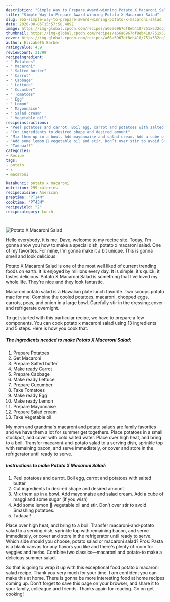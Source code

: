 ```yaml
---
description: "Simple Way to Prepare Award-winning Potato X Macaroni Salad"
title: "Simple Way to Prepare Award-winning Potato X Macaroni Salad"
slug: 955-simple-way-to-prepare-award-winning-potato-x-macaroni-salad
date: 2020-08-05T15:57:58.489Z
image: https://img-global.cpcdn.com/recipes/a66a6967df8eb418/751x532cq70/potato-x-macaroni-salad-recipe-main-photo.jpg
thumbnail: https://img-global.cpcdn.com/recipes/a66a6967df8eb418/751x532cq70/potato-x-macaroni-salad-recipe-main-photo.jpg
cover: https://img-global.cpcdn.com/recipes/a66a6967df8eb418/751x532cq70/potato-x-macaroni-salad-recipe-main-photo.jpg
author: Elizabeth Barber
ratingvalue: 4.9
reviewcount: 31799
recipeingredient:
- " Potatoes"
- " Macaroni"
- " Salted butter"
- " Carrot"
- " Cabbage"
- " Lettuce"
- " Cucumber"
- " Tomatoes"
- " Egg"
- " Lemon"
- " Mayonnaise"
- " Salad cream"
- " Vegetable oil"
recipeinstructions:
- "Peel potatoes and carrot. Boil egg, carrot and potatoes with salted butter"
- "Cut ingredients to desired shape and desired amount"
- "Mix them up in a bowl. Add mayonnaise and salad cream. Add a cube of maggi and some sugar (if you wish)"
- "Add some lemon 🍋 vegetable oil and stir. Don’t over stir to avoid Smashing potatoes."
- "Tadaaa!!"
categories:
- Recipe
tags:
- potato
- x
- macaroni

katakunci: potato x macaroni 
nutrition: 299 calories
recipecuisine: American
preptime: "PT14M"
cooktime: "PT43M"
recipeyield: "2"
recipecategory: Lunch

---
```



![Potato X Macaroni Salad](https://img-global.cpcdn.com/recipes/a66a6967df8eb418/751x532cq70/potato-x-macaroni-salad-recipe-main-photo.jpg)

Hello everybody, it is me, Dave, welcome to my recipe site. Today, I'm gonna show you how to make a special dish, potato x macaroni salad. One of my favorites. For mine, I'm gonna make it a bit unique. This is gonna smell and look delicious.

Potato X Macaroni Salad is one of the most well liked of current trending foods on earth. It is enjoyed by millions every day. It is simple, it's quick, it tastes delicious. Potato X Macaroni Salad is something that I've loved my whole life. They're nice and they look fantastic.

Macaroni potato salad is a Hawaiian plate lunch favorite. Two scoops potato mac for me! Combine the cooled potatoes, macaroni, chopped eggs, carrots, peas, and onion in a large bowl. Carefully stir in the dressing; cover and refrigerate overnight.


To get started with this particular recipe, we have to prepare a few components. You can cook potato x macaroni salad using 13 ingredients and 5 steps. Here is how you cook that.

<!--inarticleads1-->

##### The ingredients needed to make Potato X Macaroni Salad:

1. Prepare  Potatoes
1. Get  Macaroni
1. Prepare  Salted butter
1. Make ready  Carrot
1. Prepare  Cabbage
1. Make ready  Lettuce
1. Prepare  Cucumber
1. Take  Tomatoes
1. Make ready  Egg
1. Make ready  Lemon
1. Prepare  Mayonnaise
1. Prepare  Salad cream
1. Take  Vegetable oil


My mom and grandma&#39;s macaroni and potato salads are family favorites and we have them a lot for summer get togethers. Place potatoes in a small stockpot, and cover with cold salted water. Place over high heat, and bring to a boil. Transfer macaroni-and-potato salad to a serving dish, sprinkle top with remaining bacon, and serve immediately, or cover and store in the refrigerator until ready to serve. 

<!--inarticleads2-->

##### Instructions to make Potato X Macaroni Salad:

1. Peel potatoes and carrot. Boil egg, carrot and potatoes with salted butter
1. Cut ingredients to desired shape and desired amount
1. Mix them up in a bowl. Add mayonnaise and salad cream. Add a cube of maggi and some sugar (if you wish)
1. Add some lemon 🍋 vegetable oil and stir. Don’t over stir to avoid Smashing potatoes.
1. Tadaaa!!


Place over high heat, and bring to a boil. Transfer macaroni-and-potato salad to a serving dish, sprinkle top with remaining bacon, and serve immediately, or cover and store in the refrigerator until ready to serve. Which side should you choose, potato salad or macaroni salad? Pros: Pasta is a blank canvas for any flavors you like and there&#39;s plenty of room for veggies and herbs. Combine two classics—macaroni and potato-to make a delicious summer salad. 

So that is going to wrap it up with this exceptional food potato x macaroni salad recipe. Thank you very much for your time. I am confident you can make this at home. There is gonna be more interesting food at home recipes coming up. Don't forget to save this page on your browser, and share it to your family, colleague and friends. Thanks again for reading. Go on get cooking!
